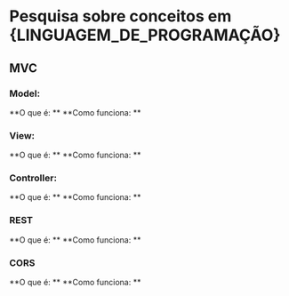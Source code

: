 # Pesquisa sobre conceitos em {LINGUAGEM_DE_PROGRAMAÇÃO}

## MVC 

### Model:
**O que é: **
**Como funciona: **

### View: 
**O que é: **
**Como funciona: **

### Controller:
**O que é: **
**Como funciona: **

### REST
**O que é: **
**Como funciona: **

### CORS
**O que é: **
**Como funciona: **

## 
